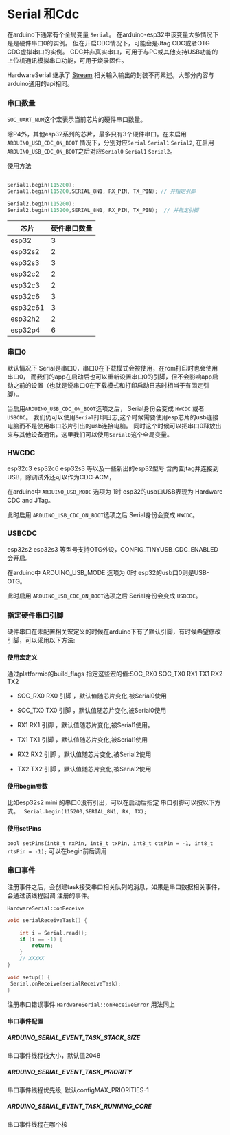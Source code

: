 # Serial 和Cdc

在arduino下通常有个全局变量 `Serial`。
在arduino-esp32中该变量大多情况下是是硬件串口0的实例。
但在开启CDC情况下，可能会是Jtag CDC或者OTG CDC虚拟串口的实例。
CDC并非真实串口，可用于与PC或其他支持USB功能的上位机通讯模拟串口功能，可用于烧录固件。

HardwareSerial 继承了 [Stream](stream_print.md) 相关输入输出的封装不再累述。大部分内容与arduino通用的api相同。

### 串口数量

`SOC_UART_NUM`这个宏表示当前芯片的硬件串口数量。

除P4外，其他esp32系列的芯片，最多只有3个硬件串口。在未启用`ARDUINO_USB_CDC_ON_BOOT` 情况下，分别对应`Serial` `Serial1`
`Serial2`,
在启用`ARDUINO_USB_CDC_ON_BOOT`之后对应`Serial0` `Serial1` `Serial2`。

使用方法
```c++

Serial1.begin(115200);
Serial1.begin(115200,SERIAL_8N1, RX_PIN, TX_PIN); // 并指定引脚

Serial2.begin(115200);
Serial2.begin(115200,SERIAL_8N1, RX_PIN, TX_PIN);  // 并指定引脚
```

| 芯片       | 硬件串口数量 |
|----------|--------|
| esp32    | 3      |
| esp32s2  | 2      |
| esp32s3  | 3      |
| esp32c2  | 2      |
| esp32c3  | 2      |
| esp32c6  | 3      |
| esp32c61 | 3      |
| esp32h2  | 2      |
| esp32p4  | 6      |

### 串口0

默认情况下 Serial是串口0，串口0在下载模式会被使用，在rom打印时也会使用串口0，
而我们的app在启动后也可以重新设置串口0的引脚，但不会影响app启动之前的设置（也就是说串口0在下载模式和打印启动日志时相当于有固定引脚）。

当启用`ARDUINO_USB_CDC_ON_BOOT`选项之后， Serial身份会变成 `HWCDC` 或者 `USBCDC`。
我们仍可以使用`Serial`打印日志,这个时候需要使用esp芯片的usb连接电脑而不是使用串口芯片引出的usb连接电脑。
同时这个时候可以把串口0释放出来与其他设备通讯，这里我们可以使用`Serial0`这个全局变量。

### HWCDC

esp32c3 esp32c6 esp32s3 等以及一些新出的esp32型号 含内置jtag并连接到USB，除调试外还可以作为CDC-ACM，

在arduino中 `ARDUINO_USB_MODE` 选项为 1时 esp32的usb口USB表现为 Hardware CDC and JTag。

此时启用 `ARDUINO_USB_CDC_ON_BOOT`选项之后 Serial身份会变成 `HWCDC`。

### USBCDC

esp32s2 esp32s3 等型号支持OTG外设，CONFIG_TINYUSB_CDC_ENABLED 会开启。

在arduino中 ARDUINO_USB_MODE 选项为 0时 esp32的usb口0则是USB-OTG。

此时启用 `ARDUINO_USB_CDC_ON_BOOT`选项之后 Serial身份会变成 `USBCDC`。

### 指定硬件串口引脚

硬件串口在未配置相关宏定义的时候在arduino下有了默认引脚，有时候希望修改引脚，可以采用以下方法:

#### 使用宏定义

通过platformio的build_flags 指定这些宏的值:SOC_RX0 SOC_TX0 RX1 TX1 RX2 TX2
* SOC_RX0
RX0 引脚 ，默认值随芯片变化,被Serial0使用
* SOC_TX0
TX0 引脚 ，默认值随芯片变化,被Serial0使用

* RX1
RX1 引脚 ，默认值随芯片变化,被Serial1使用。
* TX1
TX1 引脚 ，默认值随芯片变化,被Serial1使用

* RX2
RX2 引脚 ，默认值随芯片变化,被Serial2使用
* TX2
TX2 引脚 ，默认值随芯片变化,被Serial2使用

#### 使用begin参数

比如esp32s2 mini 的串口0没有引出，可以在启动后指定 串口引脚可以按以下方式。
` Serial.begin(115200,SERIAL_8N1, RX, TX);`

#### 使用setPins

`bool setPins(int8_t rxPin, int8_t txPin, int8_t ctsPin = -1, int8_t rtsPin = -1);`
可以在begin前后调用

### 串口事件

注册事件之后，会创建task接受串口相关队列的消息，如果是串口数据相关事件，会通过该线程回调
注册的事件。

`HardwareSerial::onReceive`

```C++
void serialReceiveTask() {

    int i = Serial.read();
    if (i == -1) {
        return;
    }
    // XXXXX
}

void setup() {
 Serial.onReceive(serialReceiveTask);
}

```
注册串口错误事件
`HardwareSerial::onReceiveError`
用法同上

#### 串口事件配置

##### ARDUINO_SERIAL_EVENT_TASK_STACK_SIZE
串口事件线程栈大小，默认值2048

##### ARDUINO_SERIAL_EVENT_TASK_PRIORITY
串口事件线程优先级, 默认configMAX_PRIORITIES-1

##### ARDUINO_SERIAL_EVENT_TASK_RUNNING_CORE
串口事件线程在哪个核